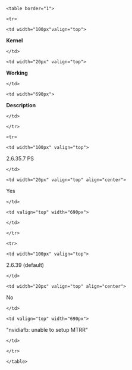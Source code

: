 ```{=html}
<table border="1">
```
```{=html}
<tr>
```
```{=html}
<td width="100px"valign="top">
```
**Kernel**

```{=html}
</td>
```
```{=html}
<td width="20px" valign="top">
```
**Working**

```{=html}
</td>
```
```{=html}
<td width="690px">
```
**Description**

```{=html}
</td>
```
```{=html}
</tr>
```
```{=html}
<tr>
```
```{=html}
<td width="100px" valign="top">
```
2.6.35.7 PS

```{=html}
</td>
```
```{=html}
<td width="20px" valign="top" align="center">
```
Yes

```{=html}
</td>
```
```{=html}
<td valign="top" width="690px">
```
```{=html}
</td>
```
```{=html}
</tr>
```
```{=html}
<tr>
```
```{=html}
<td width="100px" valign="top">
```
2.6.39 (default)

```{=html}
</td>
```
```{=html}
<td width="20px" valign="top" align="center">
```
No

```{=html}
</td>
```
```{=html}
<td valign="top" width="690px">
```
\"nvidiafb: unable to setup MTRR\"

```{=html}
</td>
```
```{=html}
</tr>
```
```{=html}
</table>
```

